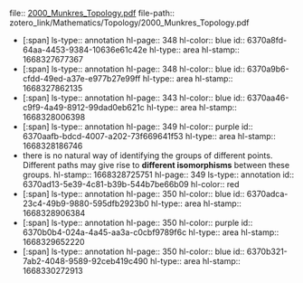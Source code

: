 file:: [2000_Munkres_Topology.pdf](zotero_link/Mathematics/Topology/2000_Munkres_Topology.pdf)
file-path:: zotero_link/Mathematics/Topology/2000_Munkres_Topology.pdf

- [:span]
  ls-type:: annotation
  hl-page:: 348
  hl-color:: blue
  id:: 6370a8fd-64aa-4453-9384-10636e61c42e
  hl-type:: area
  hl-stamp:: 1668327677367
- [:span]
  ls-type:: annotation
  hl-page:: 348
  hl-color:: blue
  id:: 6370a9b6-cfdd-49ed-a37e-e977b27e99ff
  hl-type:: area
  hl-stamp:: 1668327862135
- [:span]
  ls-type:: annotation
  hl-page:: 343
  hl-color:: blue
  id:: 6370aa46-c9f9-4a49-8912-99dad0eb621c
  hl-type:: area
  hl-stamp:: 1668328006398
- [:span]
  ls-type:: annotation
  hl-page:: 349
  hl-color:: purple
  id:: 6370aafb-bdcd-4007-a202-73f669641f53
  hl-type:: area
  hl-stamp:: 1668328186746
- there is no natural way of identifying the groups of different points. Different paths may give rise to **different isomorphisms** between these groups.
  hl-stamp:: 1668328725751
  hl-page:: 349
  ls-type:: annotation
  id:: 6370ad13-5e39-4c81-b39b-544b7be66b09
  hl-color:: red
- [:span]
  ls-type:: annotation
  hl-page:: 350
  hl-color:: blue
  id:: 6370adca-23c4-49b9-9880-595dfb2923b0
  hl-type:: area
  hl-stamp:: 1668328906384
- [:span]
  ls-type:: annotation
  hl-page:: 350
  hl-color:: purple
  id:: 6370b0b4-024a-4a45-aa3a-c0cbf9789f6c
  hl-type:: area
  hl-stamp:: 1668329652220
- [:span]
  ls-type:: annotation
  hl-page:: 350
  hl-color:: blue
  id:: 6370b321-7ab2-4048-9589-92ceb419c490
  hl-type:: area
  hl-stamp:: 1668330272913